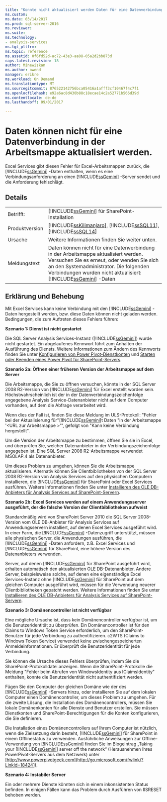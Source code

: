 ```yaml
---
title: "Konnte nicht aktualisiert werden Daten für eine Datenverbindung in der Arbeitsmappe | Microsoft Docs"
ms.custom: 
ms.date: 03/14/2017
ms.prod: sql-server-2016
ms.reviewer: 
ms.suite: 
ms.technology:
- analysis-services
ms.tgt_pltfrm: 
ms.topic: reference
ms.assetid: 0f6fd52d-ac72-43e3-aa08-05a2d2bb873d
caps.latest.revision: 18
author: Minewiskan
ms.author: owend
manager: erikre
ms.workload: On Demand
ms.translationtype: MT
ms.sourcegitcommit: 876522142756bca05416a1afff3cf10467f4c7f1
ms.openlocfilehash: e92a6ac8d430b88c18ecae14c2a52771b566d39d
ms.contentlocale: de-de
ms.lasthandoff: 09/01/2017

---
```

# <a name="unable-to-refresh-data-for-a-data-connection-in-the-workbook"></a>Daten können nicht für eine Datenverbindung in der Arbeitsmappe aktualisiert werden.
  Excel Services gibt diesen Fehler für Excel-Arbeitsmappen zurück, die [!INCLUDE[ssGemini](../../includes/ssgemini-md.md)] -Daten enthalten, wenn es eine Verbindungsanforderung an einen [!INCLUDE[ssGemini](../../includes/ssgemini-md.md)] -Server sendet und die Anforderung fehlschlägt.  
  
## <a name="details"></a>Details  
  
|||  
|-|-|  
|Betrifft:|[!INCLUDE[ssGemini](../../includes/ssgemini-md.md)] für SharePoint-Installation|  
|Produktversion|[!INCLUDE[ssKilimanjaro](../../includes/sskilimanjaro-md.md)], [!INCLUDE[ssSQL11](../../includes/sssql11-md.md)], [!INCLUDE[ssSQL14](../../includes/sssql14-md.md)]|  
|Ursache|Weitere Informationen finden Sie weiter unten.|  
|Meldungstext|Daten können nicht für eine Datenverbindung in der Arbeitsmappe aktualisiert werden. Versuchen Sie es erneut, oder wenden Sie sich an den Systemadministrator. Die folgenden Verbindungen wurden nicht aktualisiert: [!INCLUDE[ssGemini](../../includes/ssgemini-md.md)] -Daten|  
  
## <a name="explanation-and-resolution"></a>Erklärung und Behebung  
 Mit Excel Services kann keine Verbindung mit den [!INCLUDE[ssGemini](../../includes/ssgemini-md.md)] -Daten hergestellt werden, bzw. diese Daten können nicht geladen werden. Bedingungen, die zum Auftreten dieses Fehlers führen:  
  
 **Szenario 1: Dienst ist nicht gestartet**  
  
 Die SQL Server Analysis Services-Instanz ([!INCLUDE[ssGemini](../../includes/ssgemini-md.md)]) wurde nicht gestartet. Ein abgelaufenes Kennwort führt zum Anhalten der Ausführung des Diensts. Weitere Informationen zum Ändern des Kennworts finden Sie unter [Konfigurieren von Power Pivot-Dienstkonten](../../analysis-services/power-pivot-sharepoint/configure-power-pivot-service-accounts.md) und [Starten oder Beenden eines Power Pivot für SharePoint-Servers](../../analysis-services/power-pivot-sharepoint/start-or-stop-a-power-pivot-for-sharepoint-server.md).  
  
 **Szenario 2a: Öffnen einer früheren Version der Arbeitsmappe auf dem Server**  
  
 Die Arbeitsmappe, die Sie zu öffnen versuchen, könnte in der SQL Server 2008 R2-Version von [!INCLUDE[ssGemini](../../includes/ssgemini-md.md)] für Excel erstellt worden sein. Höchstwahrscheinlich ist der in der Datenverbindungszeichenfolge angegebene Analysis Service-Datenanbieter nicht auf dem Computer vorhanden, auf dem die Abfrage verarbeitet wird.  
  
 Wenn dies der Fall ist, finden Sie diese Meldung im ULS-Protokoll: "Fehler bei der Aktualisierung für"[!INCLUDE[ssGemini](../../includes/ssgemini-md.md)]t Daten "in der Arbeitsmappe '\<URL zur Arbeitsmappe >'", gefolgt von "Kann keine Verbindung hergestellt".  
  
 Um die Version der Arbeitsmappe zu bestimmen, öffnen Sie sie in Excel, und überprüfen Sie, welcher Datenanbieter in der Verbindungszeichenfolge angegeben ist. Eine SQL Server 2008 R2-Arbeitsmappe verwendet MSOLAP.4 als Datenanbieter.  
  
 Um dieses Problem zu umgehen, können Sie die Arbeitsmappe aktualisieren. Alternativ können Sie Clientbibliotheken von der SQL Server 2008 R2-Version von Analysis Services auf den physischen Computern installieren, die [!INCLUDE[ssGemini](../../includes/ssgemini-md.md)] für SharePoint oder Excel Services ausführen. Weitere Informationen finden Sie unter [Installieren des OLE DB-Anbieters für Analysis Services auf SharePoint-Servern](http://msdn.microsoft.com/en-us/2c62daf9-1f2d-4508-a497-af62360ee859).  
  
 **Szenario 2b: Excel Services werden auf einem Anwendungsserver ausgeführt, der die falsche Version der Clientbibliotheken aufweist**  
  
 Standardmäßig wird von SharePoint Server 2010 die SQL Server 2008-Version vom OLE DB-Anbieter für Analysis Services auf Anwendungsservern installiert, auf denen Excel Services ausgeführt wird. In einer Farm, die [!INCLUDE[ssGemini](../../includes/ssgemini-md.md)] -Datenzugriff unterstützt, müssen alle physischen Server, die Anwendungen ausführen, die [!INCLUDE[ssGemini](../../includes/ssgemini-md.md)] -Daten anfordern, z.B. Excel Services und [!INCLUDE[ssGemini](../../includes/ssgemini-md.md)] für SharePoint, eine höhere Version des Datenanbieters verwenden.  
  
 Server, auf denen [!INCLUDE[ssGemini](../../includes/ssgemini-md.md)] für SharePoint ausgeführt wird, erhalten automatisch den aktualisierten OLE DB-Datenanbieter. Andere Server, beispielsweise solche, auf denen eine eigenständige Excel Services-Instanz ohne [!INCLUDE[ssGemini](../../includes/ssgemini-md.md)] für SharePoint auf dem gleichen Computer ausgeführt wird, müssen für die Verwendung neuerer Clientbibliotheken gepatcht werden. Weitere Informationen finden Sie unter [Installieren des OLE DB-Anbieters für Analysis Services auf SharePoint-Servern](http://msdn.microsoft.com/en-us/2c62daf9-1f2d-4508-a497-af62360ee859).  
  
 **Szenario 3: Domänencontroller ist nicht verfügbar**  
  
 Eine mögliche Ursache ist, dass kein Domänencontroller verfügbar ist, um die Benutzeridentität zu überprüfen. Ein Domänencontroller ist für den Claims to Windows Token Service erforderlich, um den SharePoint-Benutzer für jede Verbindung zu authentifizieren. c2WTS (Claims to Windows Token Service) verwendet keine zwischengespeicherten Anmeldeinformationen. Er überprüft die Benutzeridentität für jede Verbindung.  
  
 Sie können die Ursache dieses Fehlers überprüfen, indem Sie die SharePoint-Protokolldatei anzeigen. Wenn die SharePoint-Protokolle die Meldung "Fehler beim Abrufen von WindowsIdentity aus IClaimsIdentity" enthalten, konnte die Benutzeridentität nicht authentifiziert werden.  
  
 Fügen Sie den Computer der gleichen Domäne wie der des [!INCLUDE[ssGemini](../../includes/ssgemini-md.md)] -Servers hinzu, oder installieren Sie auf dem lokalen Computer einen Domänencontroller, um dieses Problem zu umgehen. Für die zweite Lösung, die Installation des Domänencontrollers, müssen Sie lokale Domänenkonten für alle Dienste und Benutzer erstellen. Sie müssen Dienstkonten und SharePoint-Berechtigungen für die Konten konfigurieren, die Sie definieren.  
  
 Die Installation eines Domänencontrollers auf Ihrem Computer ist nützlich, wenn die Zielsetzung darin besteht, [!INCLUDE[ssGemini](../../includes/ssgemini-md.md)] für SharePoint in einem Offlinestatus zu verwenden. Ausführliche Anweisungen zur Offline-Verwendung von [!INCLUDE[ssGemini](../../includes/ssgemini-md.md)] finden Sie im Blogeintrag „Taking your [!INCLUDE[ssGemini](../../includes/ssgemini-md.md)] server off the network“ (Herausnehmen Ihres PowerPivot-Servers aus dem Netzwerk) unter [http://www.powerpivotgeek.com](http://go.microsoft.com/fwlink/?LinkId=184241).  
  
 **Szenario 4: Instabiler Server**  
  
 Ein oder mehrere Dienste könnten sich in einem inkonsistenten Status befinden. In einigen Fällen kann das Problem durch Ausführen von IISRESET behoben werden.  
  
  

